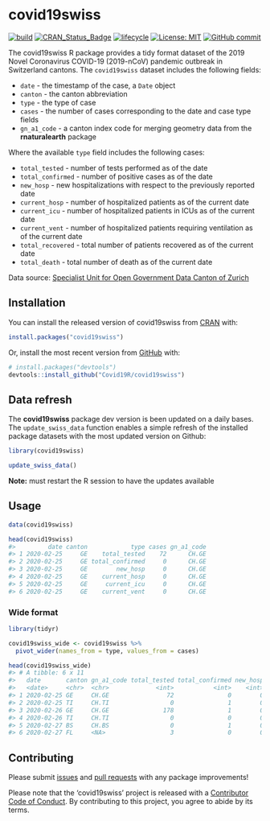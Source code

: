 
<!-- README.md is generated from README.Rmd. Please edit that file -->

# covid19swiss

<!-- badges: start -->

[![build](https://github.com/covid19r/covid19swiss/workflows/build/badge.svg?branch=master)](https://github.com/covid19r/covid19swiss/actions?query=workflow%3Abuild)
[![CRAN\_Status\_Badge](https://www.r-pkg.org/badges/version/covid19swiss)](https://cran.r-project.org/package=covid19swiss)
[![lifecycle](https://img.shields.io/badge/lifecycle-experimental-orange.svg)](https://www.tidyverse.org/lifecycle/#experimental)
[![License:
MIT](https://img.shields.io/badge/License-MIT-blue.svg)](https://opensource.org/licenses/MIT)
[![GitHub
commit](https://img.shields.io/github/last-commit/covid19r/covid19swiss)](https://github.com/covid19r/covid19swiss/commit/master)
<!-- badges: end -->

The covid19swiss R package provides a tidy format dataset of the 2019
Novel Coronavirus COVID-19 (2019-nCoV) pandemic outbreak in Switzerland
cantons. The `covid19swiss` dataset includes the following fields:

  - `date` - the timestamp of the case, a `Date` object
  - `canton` - the canton abbreviation
  - `type` - the type of case
  - `cases` - the number of cases corresponding to the date and case
    type fields
  - `gn_a1_code` - a canton index code for merging geometry data from
    the **rnaturalearth** package

Where the available `type` field includes the following cases:

  - `total_tested` - number of tests performed as of the date
  - `total_confirmed` - number of positive cases as of the date
  - `new_hosp` - new hospitalizations with respect to the previously
    reported date
  - `current_hosp` - number of hospitalized patients as of the current
    date
  - `current_icu` - number of hospitalized patients in ICUs as of the
    current date
  - `current_vent` - number of hospitalized patients requiring
    ventilation as of the current date
  - `total_recovered` - total number of patients recovered as of the
    current date
  - `total_death` - total number of death as of the current date

Data source: [Specialist Unit for Open Government Data Canton of
Zurich](http://open.zh.ch/internet/justiz_inneres/ogd/de/daten.html)

## Installation

You can install the released version of covid19swiss from
[CRAN](https://cran.r-project.org/web/packages/covid19swiss/index.html)
with:

``` r
install.packages("covid19swiss")
```

Or, install the most recent version from
[GitHub](https://github.com/Covid19R/covid19swiss) with:

``` r
# install.packages("devtools")
devtools::install_github("Covid19R/covid19swiss")
```

## Data refresh

The **covid19swiss** package dev version is been updated on a daily
bases. The `update_swiss_data` function enables a simple refresh of the
installed package datasets with the most updated version on Github:

``` r
library(covid19swiss)

update_swiss_data()
```

**Note:** must restart the R session to have the updates available

## Usage

``` r
data(covid19swiss)

head(covid19swiss)
#>         date canton            type cases gn_a1_code
#> 1 2020-02-25     GE    total_tested    72      CH.GE
#> 2 2020-02-25     GE total_confirmed     0      CH.GE
#> 3 2020-02-25     GE        new_hosp     0      CH.GE
#> 4 2020-02-25     GE    current_hosp     0      CH.GE
#> 5 2020-02-25     GE     current_icu     0      CH.GE
#> 6 2020-02-25     GE    current_vent     0      CH.GE
```

### Wide format

``` r
library(tidyr)

covid19swiss_wide <- covid19swiss %>% 
  pivot_wider(names_from = type, values_from = cases)

head(covid19swiss_wide)
#> # A tibble: 6 x 11
#>   date       canton gn_a1_code total_tested total_confirmed new_hosp current_hosp current_icu current_vent total_recovered total_death
#>   <date>     <chr>  <chr>             <int>           <int>    <int>        <int>       <int>        <int>           <int>       <int>
#> 1 2020-02-25 GE     CH.GE                72               0        0            0           0            0               0           0
#> 2 2020-02-25 TI     CH.TI                 0               1        0            0           0            0               0           0
#> 3 2020-02-26 GE     CH.GE               178               1        0            1           0            0               0           0
#> 4 2020-02-26 TI     CH.TI                 0               0        0            0           0            0               0           0
#> 5 2020-02-27 BS     CH.BS                 0               1        0            0           0            0               0           0
#> 6 2020-02-27 FL     <NA>                  3               0        0            0           0            0               0           0
```

## Contributing

Please submit [issues](https://github.com/Covid19R/covid19swiss/issues)
and [pull requests](https://github.com/Covid19R/covid19swiss/pulls) with
any package improvements\!

Please note that the ‘covid19swiss’ project is released with a
[Contributor Code of
Conduct](https://github.com/Covid19R/covid19swiss/blob/master/CODE_OF_CONDUCT.md).
By contributing to this project, you agree to abide by its terms.
